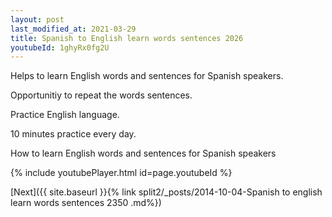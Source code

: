 ```yaml
---
layout: post
last_modified_at: 2021-03-29
title: Spanish to English learn words sentences 2026 
youtubeId: 1ghyRx0fg2U
---
```

 
 
Helps to learn English words and sentences for Spanish speakers.

Opportunitiy to repeat the words sentences. 

Practice English language. 
 
10 minutes practice every day. 
 
How to learn English words and sentences for Spanish speakers 
 
{% include youtubePlayer.html id=page.youtubeId %}
 
 
[Next]({{ site.baseurl }}{% link  split2/_posts/2014-10-04-Spanish to english learn words sentences 2350 .md%})
 
